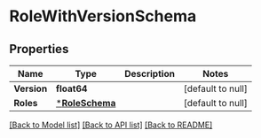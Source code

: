 # RoleWithVersionSchema

## Properties
Name | Type | Description | Notes
------------ | ------------- | ------------- | -------------
**Version** | **float64** |  | [default to null]
**Roles** | [***RoleSchema**](roleSchema.md) |  | [default to null]

[[Back to Model list]](../README.md#documentation-for-models) [[Back to API list]](../README.md#documentation-for-api-endpoints) [[Back to README]](../README.md)

